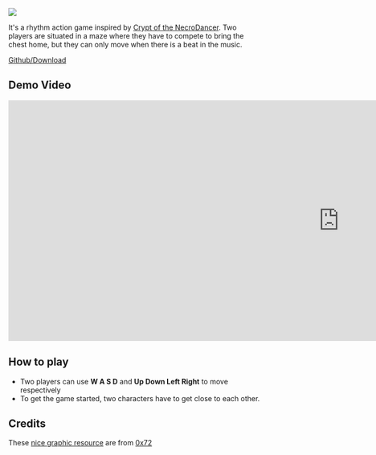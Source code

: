 ![](https://ik.imagekit.io/za0dxwyrw/oasite/2019-11-27_02-03-51_tDAWx_CyMn.png)

<span>It's a rhythm action game inspired by [Crypt of the NecroDancer](https://en.wikipedia.org/wiki/Crypt_of_the_NecroDancer). Two players are situated in a maze where they have to compete to bring the chest home, but they can only move when there is a beat in the music.</span>

[Github/Download](https://github.com/Envl/rugbeats)

## Demo Video

<iframe width="1315" height="480" src="https://www.youtube.com/embed/DHYSUcIBRQ0" frameborder="0" allow="accelerometer; autoplay; encrypted-media; gyroscope; picture-in-picture" allowfullscreen></iframe>

## How to play

- Two players can use **W A S D** and **Up Down Left Right** to move respectively
- To get the game started, two characters have to get close to each other.

## Credits

<span>These [nice graphic resource](https://0x72.itch.io/dungeontileset-ii) are from [0x72](https://0x72.itch.io/)</span>
